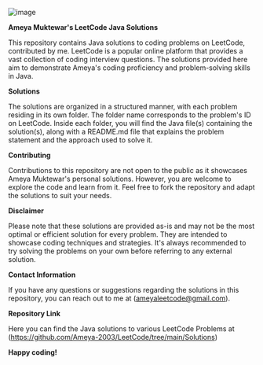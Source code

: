 ![image](https://github.com/Ameya-2003/LeetCode/assets/133382057/014cc9e6-a827-487f-8b4d-c4dec06f8bdb)

**Ameya Muktewar's LeetCode Java Solutions**

This repository contains Java solutions to coding problems on LeetCode, contributed by me. LeetCode is a popular online platform that provides a vast collection of coding interview questions. The solutions provided here aim to demonstrate Ameya's coding proficiency and problem-solving skills in Java.

**Solutions**

The solutions are organized in a structured manner, with each problem residing in its own folder. The folder name corresponds to the problem's ID on LeetCode. Inside each folder, you will find the Java file(s) containing the solution(s), along with a README.md file that explains the problem statement and the approach used to solve it.

**Contributing**

Contributions to this repository are not open to the public as it showcases Ameya Muktewar's personal solutions. However, you are welcome to explore the code and learn from it. Feel free to fork the repository and adapt the solutions to suit your needs.

**Disclaimer**

Please note that these solutions are provided as-is and may not be the most optimal or efficient solution for every problem. They are intended to showcase coding techniques and strategies. It's always recommended to try solving the problems on your own before referring to any external solution.

**Contact Information**

If you have any questions or suggestions regarding the solutions in this repository, you can reach out to me at (ameyaleetcode@gmail.com).

**Repository Link**

Here you can find the Java solutions to various LeetCode Problems at (https://github.com/Ameya-2003/LeetCode/tree/main/Solutions)

**Happy coding!**

